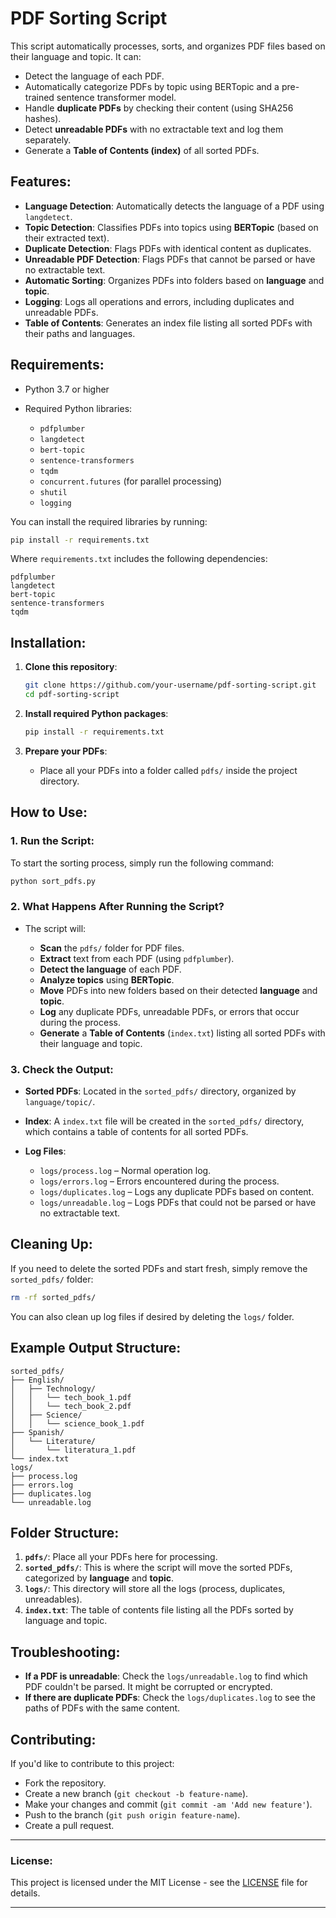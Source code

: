
# PDF Sorting Script

This script automatically processes, sorts, and organizes PDF files based on their language and topic. It can:

* Detect the language of each PDF.
* Automatically categorize PDFs by topic using BERTopic and a pre-trained sentence transformer model.
* Handle **duplicate PDFs** by checking their content (using SHA256 hashes).
* Detect **unreadable PDFs** with no extractable text and log them separately.
* Generate a **Table of Contents (index)** of all sorted PDFs.

##  Features:

* **Language Detection**: Automatically detects the language of a PDF using `langdetect`.
* **Topic Detection**: Classifies PDFs into topics using **BERTopic** (based on their extracted text).
* **Duplicate Detection**: Flags PDFs with identical content as duplicates.
* **Unreadable PDF Detection**: Flags PDFs that cannot be parsed or have no extractable text.
* **Automatic Sorting**: Organizes PDFs into folders based on **language** and **topic**.
* **Logging**: Logs all operations and errors, including duplicates and unreadable PDFs.
* **Table of Contents**: Generates an index file listing all sorted PDFs with their paths and languages.

##  Requirements:

* Python 3.7 or higher
* Required Python libraries:

  * `pdfplumber`
  * `langdetect`
  * `bert-topic`
  * `sentence-transformers`
  * `tqdm`
  * `concurrent.futures` (for parallel processing)
  * `shutil`
  * `logging`

You can install the required libraries by running:

```bash
pip install -r requirements.txt
```

Where `requirements.txt` includes the following dependencies:

```
pdfplumber
langdetect
bert-topic
sentence-transformers
tqdm
```

##  Installation:

1. **Clone this repository**:

   ```bash
   git clone https://github.com/your-username/pdf-sorting-script.git
   cd pdf-sorting-script
   ```

2. **Install required Python packages**:

   ```bash
   pip install -r requirements.txt
   ```

3. **Prepare your PDFs**:

   * Place all your PDFs into a folder called `pdfs/` inside the project directory.

##  How to Use:

### 1. **Run the Script**:

To start the sorting process, simply run the following command:

```bash
python sort_pdfs.py
```

### 2. **What Happens After Running the Script?**

* The script will:

  * **Scan** the `pdfs/` folder for PDF files.
  * **Extract** text from each PDF (using `pdfplumber`).
  * **Detect the language** of each PDF.
  * **Analyze topics** using **BERTopic**.
  * **Move** PDFs into new folders based on their detected **language** and **topic**.
  * **Log** any duplicate PDFs, unreadable PDFs, or errors that occur during the process.
  * **Generate** a **Table of Contents** (`index.txt`) listing all sorted PDFs with their language and topic.

### 3. **Check the Output:**

* **Sorted PDFs**: Located in the `sorted_pdfs/` directory, organized by `language/topic/`.

* **Index**: A `index.txt` file will be created in the `sorted_pdfs/` directory, which contains a table of contents for all sorted PDFs.

* **Log Files**:

  * `logs/process.log` – Normal operation log.
  * `logs/errors.log` – Errors encountered during the process.
  * `logs/duplicates.log` – Logs any duplicate PDFs based on content.
  * `logs/unreadable.log` – Logs PDFs that could not be parsed or have no extractable text.

##  Cleaning Up:

If you need to delete the sorted PDFs and start fresh, simply remove the `sorted_pdfs/` folder:

```bash
rm -rf sorted_pdfs/
```

You can also clean up log files if desired by deleting the `logs/` folder.

##  Example Output Structure:

```
sorted_pdfs/
├── English/
│   ├── Technology/
│   │   └── tech_book_1.pdf
│   │   └── tech_book_2.pdf
│   ├── Science/
│   │   └── science_book_1.pdf
├── Spanish/
│   └── Literature/
│       └── literatura_1.pdf
└── index.txt
logs/
├── process.log
├── errors.log
├── duplicates.log
└── unreadable.log
```

##  Folder Structure:

1. **`pdfs/`**: Place all your PDFs here for processing.
2. **`sorted_pdfs/`**: This is where the script will move the sorted PDFs, categorized by **language** and **topic**.
3. **`logs/`**: This directory will store all the logs (process, duplicates, unreadables).
4. **`index.txt`**: The table of contents file listing all the PDFs sorted by language and topic.

##  Troubleshooting:

* **If a PDF is unreadable**: Check the `logs/unreadable.log` to find which PDF couldn't be parsed. It might be corrupted or encrypted.
* **If there are duplicate PDFs**: Check the `logs/duplicates.log` to see the paths of PDFs with the same content.

##  Contributing:

If you'd like to contribute to this project:

* Fork the repository.
* Create a new branch (`git checkout -b feature-name`).
* Make your changes and commit (`git commit -am 'Add new feature'`).
* Push to the branch (`git push origin feature-name`).
* Create a pull request.

---

###  License:

This project is licensed under the MIT License - see the [LICENSE](LICENSE) file for details.

---


